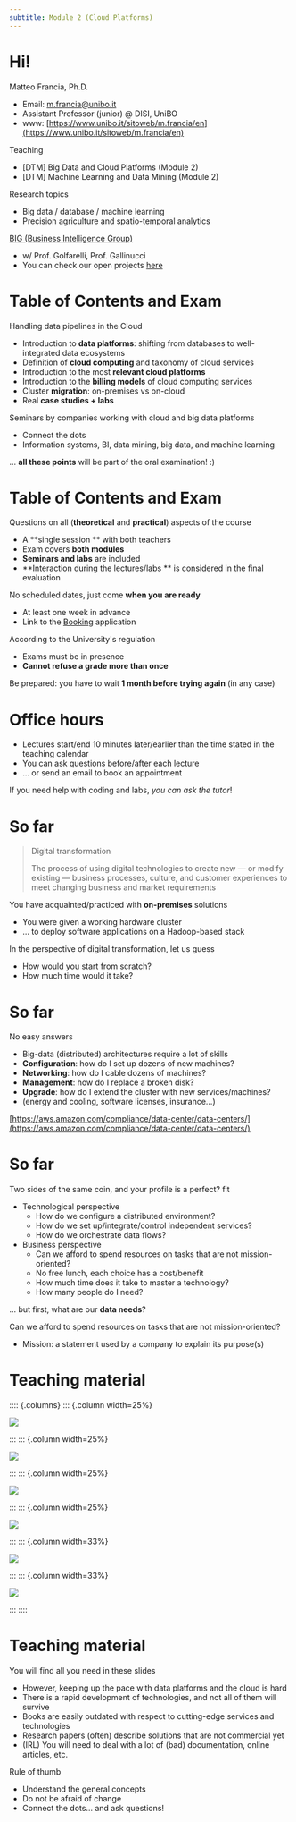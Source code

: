 ```yaml
---
subtitle: Module 2 (Cloud Platforms)
---
```


# Hi!

Matteo Francia, Ph.D.

- Email: m.francia@unibo.it
- Assistant Professor (junior) @ DISI, UniBO
- www: [https://www.unibo.it/sitoweb/m.francia/en](https://www.unibo.it/sitoweb/m.francia/en)

Teaching

- [DTM] Big Data and Cloud Platforms (Module 2)
- [DTM] Machine Learning and Data Mining (Module 2)

Research topics

- Big data / database / machine learning
- Precision agriculture and spatio-temporal analytics

[BIG (Business Intelligence Group)](https://big.csr.unibo.it/)

- w/ Prof. Golfarelli, Prof. Gallinucci
- You can check our open projects [here](https://big-unibo.github.io/thesis/)

# Table of Contents and Exam

Handling data pipelines in the Cloud

* Introduction to **data platforms**: shifting from databases to well-integrated data ecosystems
* Definition of **cloud computing** and taxonomy of cloud services
* Introduction to the most **relevant cloud platforms**
* Introduction to the **billing models** of cloud computing services
* Cluster **migration**: on-premises vs on-cloud
* Real **case studies + labs**

Seminars by companies working with cloud and big data platforms

* Connect the dots
* Information systems, BI, data mining, big data, and machine learning

... **all these points** will be part of the oral examination! :)

# Table of Contents and Exam

Questions on all (**theoretical** and **practical**) aspects of the course

* A **single session ** with both teachers
* Exam covers **both modules**
* **Seminars and labs** are included
* **Interaction during the lectures/labs ** is considered in the final evaluation

No scheduled dates, just come **when you are ready**

* At least one week in advance
* Link to the [Booking](https://outlook.office365.com/owa/calendar/BigDataandCloudPlatformsexams@live.unibo.it/bookings/) application

According to the University's regulation

* Exams must be in presence
* **Cannot refuse a grade more than once**

Be prepared: you have to wait **1 month before trying again** (in any case)

# Office hours

- Lectures start/end 10 minutes later/earlier than the time stated in the teaching calendar
- You can ask questions before/after each lecture
- ... or send an email to book an appointment

If you need help with coding and labs, *you can ask the tutor*!

# So far

> Digital transformation
>
> The process of using digital technologies to create new — or modify existing — business processes, culture, and customer experiences to meet changing business and market requirements


You have acquainted/practiced with **on-premises** solutions

* You were given a working hardware cluster
* ... to deploy software applications on a Hadoop-based stack

In the perspective of digital transformation, let us guess

* How would you start from scratch?
* How much time would it take?

# So far

No easy answers

* Big-data (distributed) architectures require a lot of skills
* **Configuration**: how do I set up dozens of new machines?
* **Networking**: how do I cable dozens of machines?
* **Management**: how do I replace a broken disk?
* **Upgrade**: how do I extend the cluster with new services/machines?
* (energy and cooling, software licenses, insurance...)

[https://aws.amazon.com/compliance/data-center/data-centers/](https://aws.amazon.com/compliance/data-center/data-centers/)

# So far

Two sides of the same coin, and your profile is a perfect? fit

* Technological perspective
  * How do we configure a distributed environment?
  * How do we set up/integrate/control independent services?
  * How do we orchestrate data flows?
* Business perspective
  * Can we afford to spend resources on tasks that are not mission-oriented?
  * No free lunch, each choice has a cost/benefit
  * How much time does it take to master a technology?
  * How many people do I need?

... but first, what are our **data needs**?

Can we afford to spend resources on tasks that are not mission-oriented?

* Mission: a statement used by a company to explain its purpose(s)

# Teaching material

:::: {.columns}
::: {.column width=25%}

![](imgs/slides0.png)

:::
::: {.column width=25%}

![](imgs/slides1.jpg)

:::
::: {.column width=25%}

![](imgs/slides2.jpg)

:::
::: {.column width=25%}

![](imgs/slides5.png)

:::
::: {.column width=33%}

![](imgs/slides3.png)

:::
::: {.column width=33%}

![](imgs/slides4.png)

:::
::::

# Teaching material

You will find all you need in these slides

* However, keeping up the pace with data platforms and the cloud is hard
* There is a rapid development of technologies, and not all of them will survive
* Books are easily outdated with respect to cutting-edge services and technologies
* Research papers (often) describe solutions that are not commercial yet
* (IRL) You will need to deal with a lot of (bad) documentation, online articles, etc.

Rule of thumb

* Understand the general concepts
* Do not be afraid of change
* Connect the dots... and ask questions!